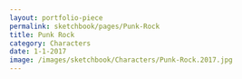 ```yaml
---
layout: portfolio-piece
permalink: sketchbook/pages/Punk-Rock
title: Punk Rock
category: Characters
date: 1-1-2017
image: /images/sketchbook/Characters/Punk-Rock.2017.jpg
---
```

